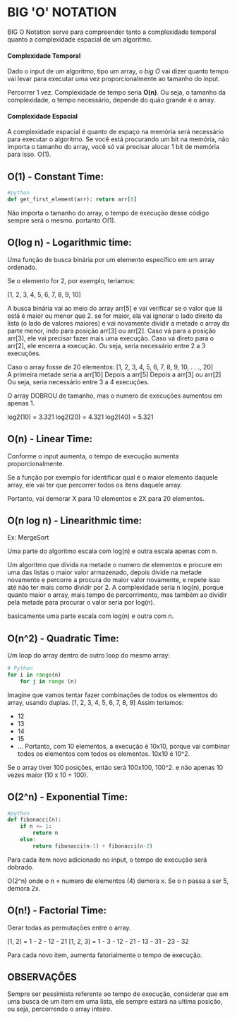 # BIG 'O' NOTATION

BIG O Notation serve para compreender tanto a complexidade temporal quanto a complexidade espacial de um algoritmo.

#### Complexidade Temporal

Dado o input de um algoritmo, tipo um array, o *big O* vai dizer quanto tempo vai levar para executar uma vez proporcionalmente ao tamanho do input.

Percorrer 1 vez. Complexidade de tempo seria **O(n)**.
Ou seja, o tamanho da complexidade, o tempo necessário, depende do quão grande é o array.

#### Complexidade Espacial

A complexidade espacial é quanto de espaço na memória será necessário para executar o algoritmo.
Se você está procurando um bit na memória, não importa o tamanho do array, você só vai precisar alocar 1 bit de memória para isso. O(1).

## O(1) - Constant Time:

``` Python
#python
def get_first_element(arr): return arr[0]
```
Não importa o tamanho do array, o tempo de execução desse código sempre será o mesmo. portanto O(1).

## O(log n) - Logarithmic time:

Uma função de busca binária por um elemento especifico em um array ordenado.

Se o elemento for 2, por exemplo, teriamos:

[1, 2, 3, 4, 5, 6, 7, 8, 9, 10]<br>

A busca binária vai ao meio do array arr[5] e vai verificar se o valor que lá está é maior ou menor que 2. se for maior, ela vai ignorar o lado direito da lista (o lado de valores maiores) e vai novamente dividir a metade o array da parte menor, indo para posição arr[3] ou arr[2]. Caso vá para a posição arr[3], ele vai precisar fazer mais uma execução. Caso vá direto para o arr[2], ele encerra a execução.
Ou seja, seria necessário entre 2 a 3 execuções.

Caso o array fosse de 20 elementos:
[1, 2, 3, 4, 5, 6, 7, 8, 9, 10, . . ., 20]<br>
A primeira metade seria a arr[10]
Depois a arr[5]
Depois a arr[3] ou arr[2]
Ou seja, seria necessário entre 3 a 4 execuções.

O array DOBROU de tamanho, mas o numero de execuções aumentou em apenas 1.

log2(10) = 3.321
log2(20) = 4.321
log2(40) = 5.321

## O(n) - Linear Time:

Conforme o input aumenta, o tempo de execução aumenta proporcionalmente.

Se a função por exemplo for identificar qual é o maior elemento daquele array, ele vai ter que percorrer todos os itens daquele array.

Portanto, vai demorar X para 10 elementos e 2X para 20 elementos.

## O(n log n) - Linearithmic time:

Ex: MergeSort

Uma parte do algoritmo escala com log(n) e outra escala apenas com n.

Um algoritmo que divida na metade o numero de elementos e procure em uma das listas o maior valor armazenado, depois divide na metade novamente e percorre a procura do maior valor novamente, e repete isso até não ter mais como dividir por 2. A complexidade seria n log(n), porque quanto maior o array, mais tempo de percorrimento, mas também ao dividir pela metade para procurar o valor seria por log(n).

basicamente uma parte escala com log(n) e outra com n.

## O(n^2) - Quadratic Time:

Um loop do array dentro de outro loop do mesmo array:
```Python
# Python
for i in range(n)
    for j in range (n)
```
Imagine que vamos tentar fazer combinações de todos os elementos do array, usando duplas.
[1, 2, 3, 4, 5, 6, 7, 8, 9]
Assim teriamos:
- 12
- 13
- 14
- 15
- ...
Portanto, com 10 elementos, a execução é 10x10, porque vai combinar todos os elementos com todos os elementos. 10x10 é 10^2.

Se o array tiver 100 posições, então será 100x100, 100^2. e não apenas 10 vezes maior (10 x 10 = 100).

## O(2^n) - Exponential Time:

```Python
#python
def fibonacci(n):
    if n <= 1:
        return n
    else:
        return fibonacci(n-1) + fibonacci(n-2)
```
Para cada item novo adicionado no input, o tempo de execução será dobrado.

O(2^n) onde o n = numero de elementos (4) demora x.
Se o n passa a ser 5, demora 2x.

## O(n!) - Factorial Time:

Gerar todas as permutações entre o array.

[1, 2] = 1 - 2 - 12 - 21
[1, 2, 3] = 1 - 3 - 12 - 21 - 13 - 31 - 23 - 32

Para cada novo item, aumenta fatorialmente o tempo de execução.

## OBSERVAÇÕES

Sempre ser pessimista referente ao tempo de execução, considerar que em uma busca de um item em uma lista, ele sempre estará na ultima posição, ou seja, percorrendo o array inteiro.